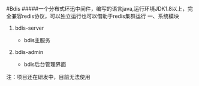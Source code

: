 #Bdis
#####一个分布式环迅中间件，编写的语言java,运行环境JDK1.8以上，完全兼容redis协议，可以独立运行也可以借助于redis集群运行
 一、系统模块
1. bdis-server
    * bdis主服务
    
2. bdis-admin
    * bdis后台管理界面
    
    
注：项目还在研发中，目前无法使用